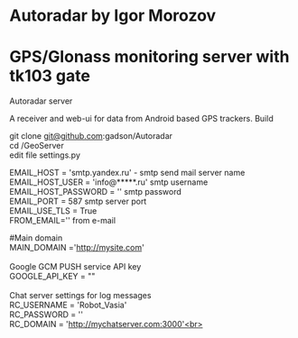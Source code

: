 # Autoradar by Igor Morozov 
# GPS/Glonass monitoring server with tk103 gate
Autoradar server

A receiver and web-ui for data from Android based GPS trackers.
Build

git clone git@github.com:gadson/Autoradar<br>
cd /GeoServer<br>
edit file settings.py<br>

EMAIL_HOST = 'smtp.yandex.ru' - smtp send mail server name<br>
EMAIL_HOST_USER = 'info@*****.ru' smtp username<br>
EMAIL_HOST_PASSWORD = '' smtp password<br>
EMAIL_PORT = 587 smtp server port<br>
EMAIL_USE_TLS = True<br>
FROM_EMAIL='' from e-mail<br>

#Main domain<br>
MAIN_DOMAIN ='http://mysite.com' <br>
<br>
Google GCM PUSH service API key <br>
GOOGLE_API_KEY = "" <br>
<br>
Chat server settings for log messages<br>
RC_USERNAME = 'Robot_Vasia'<br>
RC_PASSWORD = ''<br>
RC_DOMAIN = 'http://mychatserver.com:3000'<br>



